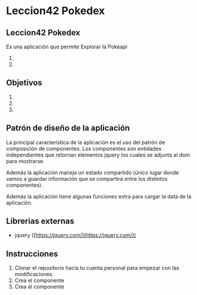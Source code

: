 # Leccion42 Pokedex
## Leccion42 Pokedex

 Es una aplicación que permite Explorar la Pokeapi

1. 

2.


## Objetivos

1.
2.
3.

## Patrón de diseño de la aplicación

La principal característica de la aplicación es el uso del patrón de composición de componentes. Los componentes son entidades independientes que retornan elementos jquery los cuales se adjunta al dom para mostrarse.

Además la aplicación maneja un estado compartido (único lugar donde vamos a guardar información que se compartirá entre los distintos componentes).

Además la aplicación tiene algunas funciones extra para cargar la data de la aplicación.

## Librerias externas

- jquery ([https://jquery.com/](https://jquery.com/))

## Instrucciones

1. Clonar el repositorio hacia tu cuenta personal para empezar con las modificaciones.
2. Crea el componente 
3. Crea el componente 
